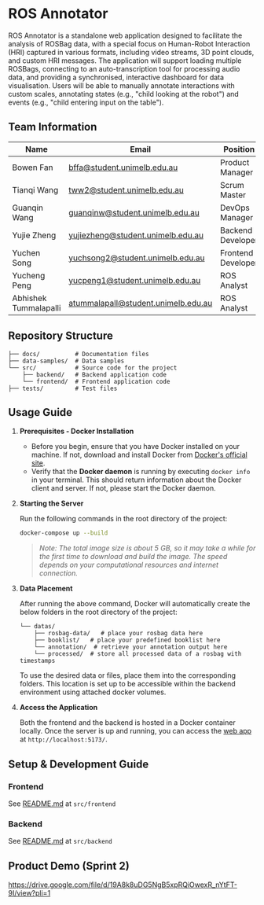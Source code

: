 # ROS Annotator

ROS Annotator is a standalone web application designed to facilitate the analysis of ROSBag data, with a special focus on Human-Robot Interaction (HRI) captured in various formats, including video streams, 3D point clouds, and custom HRI messages. The application will support loading multiple ROSBags, connecting to an auto-transcription tool for processing audio data, and providing a synchronised, interactive dashboard for data visualisation. Users will be able to manually annotate interactions with custom scales, annotating states (e.g., "child looking at the robot") and events (e.g., "child entering input on the table").

## Team Information

| Name                  | Email                               | Position           |
| --------------------- | ----------------------------------- | ------------------ |
| Bowen Fan             | bffa@student.unimelb.edu.au         | Product Manager    |
| Tianqi Wang           | tww2@student.unimelb.edu.au         | Scrum Master       |
| Guanqin Wang          | guanqinw@student.unimelb.edu.au     | DevOps Manager     |
| Yujie Zheng           | yujiezheng@student.unimelb.edu.au   | Backend Developer  |
| Yuchen Song           | yuchsong2@student.unimelb.edu.au    | Frontend Developer |
| Yucheng Peng          | yucpeng1@student.unimelb.edu.au     | ROS Analyst        |
| Abhishek Tummalapalli | atummalapall@student.unimelb.edu.au | ROS Analyst        |

## Repository Structure

```
├── docs/          # Documentation files
├── data-samples/  # Data samples
└── src/           # Source code for the project
    ├── backend/   # Backend application code
    └── frontend/  # Frontend application code
├── tests/         # Test files
```

## Usage Guide

1. **Prerequisites - Docker Installation**

   - Before you begin, ensure that you have Docker installed on your machine. If not, download and install Docker from [Docker's official site](https://www.docker.com/get-started).
   - Verify that the **Docker daemon** is running by executing `docker info` in your terminal. This should return information about the Docker client and server. If not, please start the Docker daemon.

2. **Starting the Server**

   Run the following commands in the root directory of the project:

   ```bash
   docker-compose up --build
   ```

   > _Note: The total image size is about 5 GB, so it may take a while for the first time to download and build the image. The speed depends on your computational resources and internet connection._

3. **Data Placement**

   After running the above command, Docker will automatically create the below folders in the root directory of the project:

   ```
   └── datas/
       ├── rosbag-data/   # place your rosbag data here
       ├── booklist/   # place your predefined booklist here
       └── annotation/  # retrieve your annotation output here
       └── processed/  # store all processed data of a rosbag with timestamps
   ```

   To use the desired data or files, place them into the corresponding folders. This location is set up to be accessible within the backend environment using attached docker volumes.

4. **Access the Application**

   Both the frontend and the backend is hosted in a Docker container locally. Once the server is up and running, you can access the [web app](http://localhost:5173/) at `http://localhost:5173/`.

## Setup & Development Guide

### Frontend

See [README.md](https://github.com/COMP90082-2024-SM1/ros-annotator/tree/main/src/frontend#readme) at <code>src/frontend</code>

### Backend

See [README.md](https://github.com/COMP90082-2024-SM1/ros-annotator/blob/main/src/backend/readme.md) at <code>src/backend</code>

## Product Demo (Sprint 2)

https://drive.google.com/file/d/19A8k8uDG5NgB5xpRQiOwexR_nYtFT-9I/view?pli=1
